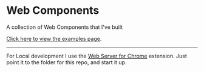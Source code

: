 # Web Components

A collection of Web Components that I've built

[Click here to view the examples page](https://the0newhoknocks.github.io/web-components/).

---

For Local development I use the [Web Server for Chrome](https://chrome.google.com/webstore/detail/web-server-for-chrome/ofhbbkphhbklhfoeikjpcbhemlocgigb) extension.
Just point it to the folder for this repo, and start it up.
